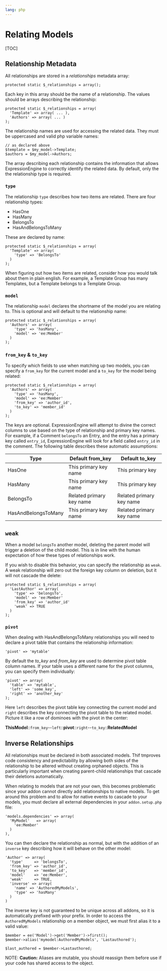 ```yaml
---
lang: php
---
```


<!--
    This source file is part of the open source project
    ExpressionEngine User Guide (https://github.com/ExpressionEngine/ExpressionEngine-User-Guide)

    @link      https://expressionengine.com/
    @copyright Copyright (c) 2003-2020, Packet Tide, LLC (https://ellislab.com)
    @license   https://expressionengine.com/license Licensed under Apache License, Version 2.0
-->

# Relating Models

[TOC]

## Relationship Metadata

All relationships are stored in a _relationships_ metadata array:

    protected static $_relationships = array();

Each key in this array should be the name of a relationship. The values should be arrays describing the relationship:

    protected static $_relationships = array(
      'Template' => array( ... ),
      'Authors' => array( ... )
    );

The relationship names are used for accessing the related data. They must be uppercased and valid php variable names:

    // as declared above
    $template = $my_model->Template;
    $authors = $my_model->Authors;

The array describing each relationship contains the information that allows ExpressionEngine to correctly identify the related data. By default, only the the relationship type is required.

### `type`

The relationship `type` describes how two items are related. There are four relationship types:

- HasOne
- HasMany
- BelongsTo
- HasAndBelongsToMany

These are declared by name:

    protected static $_relationships = array(
      'Template' => array(
        'type' => 'BelongsTo'
      )
    );

When figuring out how two items are related, consider how you would talk about them in plain english. For example, a Template Group has many Templates, but a Template belongs to a Template Group.

### `model`

The relationship `model` declares the shortname of the model you are relating to. This is optional and will default to the relationship name:

    protected static $_relationships = array(
      'Authors' => array(
        'type' => 'hasMany',
        'model' => 'ee:Member'
      )
    );

### `from_key` & `to_key`

To specify which fields to use when matching up two models, you can specify a `from_key` for the current model and a `to_key` for the model being related:

    protected static $_relationships = array(
      'Authors' => array(
        'type' => 'hasMany',
        'model' => 'ee:Member'
        'from_key' => 'author_id',
        'to_key' => 'member_id'
      )
    );

The keys are optional. ExpressionEngine will attempt to divine the correct columns to use based on the type of relationship and primary key names. For example, if a Comment `belongsTo` an Entry, and the entry has a primary key called `entry_id`, ExpressionEngine will look for a field called `entry_id` in the comment. The following table describes these automatic assumptions:

| Type                | Default from_key         | Default to_key           |
| ------------------- | ------------------------ | ------------------------ |
| HasOne              | This primary key name    | This primary key         |
| HasMany             | This primary key name    | This primary key         |
| BelongsTo           | Related primary key name | Related primary key name |
| HasAndBelongsToMany | This primary key name    | Related primary key name |

## `weak`

When a model `belongsTo` another model, deleting the parent model will trigger a deletion of the child model. This is in line with the human expectation of how these types of relationships work.

If you wish to disable this behavior, you can specify the relationship as `weak`. A weak relationship will zero out the foreign key column on deletion, but it will not cascade the delete:

    protected static $_relationships = array(
      'LastAuthor' => array(
        'type' => 'belongsTo',
        'model' => 'ee:Member'
        'from_key' => 'author_id'
        'weak' => TRUE
      )
    );

### `pivot`

When dealing with HasAndBelongsToMany relationships you will need to declare a pivot table that contains the relationship information:

    'pivot' => 'mytable'

By default the _to_key_ and _from_key_ are used to determine pivot table column names. If your table uses a different name for the pivot columns, you can specify them individually:

    'pivot' => array(
      'table' => 'mytable',
      'left' => 'some_key',
      'right' => 'another_key'
    );

Here `left` describes the pivot table key connecting the current model and `right` describes the key connecting the pivot table to the related model. Picture it like a row of dominoes with the pivot in the center:

**ThisModel**::`from_key`--`left`::**pivot**::`right`--`to_key`::**RelatedModel**

## Inverse Relationships

All relationships must be declared in both associated models. Thif tmproves code consistency and predictability by allowing both sides of the relationship to be altered without creating orphaned objects. This is particularly important when creating parent-child relationships that cascade their deletions automatically.

When relating to models that are not your own, this becomes problematic since your addon cannot directly add relationships to native models. To get around this problem and to allow for native events to cascade to your models, you must declare all external dependencies in your `addon.setup.php` file:

    'models.dependencies' => array(
      'MyModel'   => array(
        'ee:Member'
      )
    ),

You can then declare the relationship as normal, but with the addition of an `inverse` key describing how it will behave on the other model:

    'Author' => array(
      'type'     => 'belongsTo',
      'from_key' => 'author_id',
      'to_key'   => 'member_id',
      'model'    => 'ee:Member',
      'weak'     => TRUE,
      'inverse' => array(
        'name' => 'AuthoredMyModels',
        'type' => 'hasMany'
      )
    )

The inverse key is not guaranteed to be unique across all addons, so it is automatically prefixed with your prefix. In order to access the `AuthoredMyModels` relationship on a member object, we must first alias it to a valid value:

    $member = ee('Model')->get('Member')->first();
    $member->alias('mymodel:AuthoredMyModels', 'Lastauthored');

    $last_authored = $member->Lastauthored;

NOTE: **Caution:** Aliases are mutable, you should reassign them before use if your code has shared access to the object.
